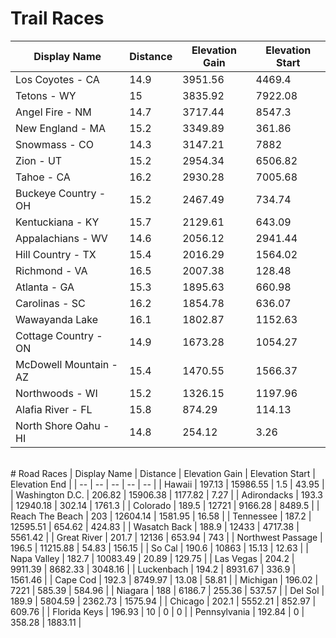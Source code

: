 # Trail Races
| Display Name | Distance | Elevation Gain | Elevation Start |
| -- | -- | -- | -- |
| Los Coyotes - CA | 14.9 | 3951.56 | 4469.4 |
| Tetons - WY | 15 | 3835.92 | 7922.08 |
| Angel Fire - NM | 14.7 | 3717.44 | 8547.3 |
| New England - MA | 15.2 | 3349.89 | 361.86 |
| Snowmass - CO | 14.3 | 3147.21 | 7882 |
| Zion - UT | 15.2 | 2954.34 | 6506.82 |
| Tahoe - CA | 16.2 | 2930.28 | 7005.68 |
| Buckeye Country - OH | 15.2 | 2467.49 | 734.74 |
| Kentuckiana - KY | 15.7 | 2129.61 | 643.09 |
| Appalachians - WV | 14.6 | 2056.12 | 2941.44 |
| Hill Country - TX | 15.4 | 2016.29 | 1564.02 |
| Richmond - VA | 16.5 | 2007.38 | 128.48 |
| Atlanta - GA | 15.3 | 1895.63 | 660.98 |
| Carolinas - SC | 16.2 | 1854.78 | 636.07 |
| Wawayanda Lake | 16.1 | 1802.87 | 1152.63 |
| Cottage Country - ON | 14.9 | 1673.28 | 1054.27 |
| McDowell Mountain - AZ | 15.4 | 1470.55 | 1566.37 |
| Northwoods - WI | 15.2 | 1326.15 | 1197.96 |
| Alafia River - FL | 15.8 | 874.29 | 114.13 |
| North Shore Oahu - HI | 14.8 | 254.12 | 3.26 |

<br>
# Road Races
| Display Name | Distance | Elevation Gain | Elevation Start | Elevation End |
| -- | -- | -- | -- | -- |
| Hawaii | 197.13 | 15986.55 | 1.5 | 43.95 |
| Washington D.C. | 206.82 | 15906.38 | 1177.82 | 7.27 |
| Adirondacks | 193.3 | 12940.18 | 302.14 | 1761.3 |
| Colorado | 189.5 | 12721 | 9166.28 | 8489.5 |
| Reach The Beach | 203 | 12604.14 | 1581.95 | 16.58 |
| Tennessee | 187.2 | 12595.51 | 654.62 | 424.83 |
| Wasatch Back | 188.9 | 12433 | 4717.38 | 5561.42 |
| Great River | 201.7 | 12136 | 653.94 | 743 |
| Northwest Passage | 196.5 | 11215.88 | 54.83 | 156.15 |
| So Cal | 190.6 | 10863 | 15.13 | 12.63 |
| Napa Valley | 182.7 | 10083.49 | 20.89 | 129.75 |
| Las Vegas | 204.2 | 9911.39 | 8682.33 | 3048.16 |
| Luckenbach | 194.2 | 8931.67 | 336.9 | 1561.46 |
| Cape Cod | 192.3 | 8749.97 | 13.08 | 58.81 |
| Michigan | 196.02 | 7221 | 585.39 | 584.96 |
| Niagara | 188 | 6186.7 | 255.36 | 537.57 |
| Del Sol | 189.9 | 5804.59 | 2362.73 | 1575.94 |
| Chicago | 202.1 | 5552.21 | 852.97 | 609.76 |
| Florida Keys | 196.93 | 10 | 0 | 0 |
| Pennsylvania | 192.84 | 0 | 358.28 | 1883.11 |
